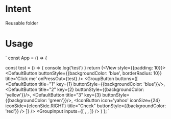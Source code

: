 # Intent
Reusable folder

# Usage

`
const App = () => {

  const test = () => {
    console.log('test')
  }
  return (<View style={{padding: 10}}>
    <DefaultButton buttonStyle={{backgroundColor: 'blue', borderRadius: 10}} title='Click me' onPressOut={test} />
    <IconButton icon='account' iconSize={24} iconSide={eIconSide.LEFT} title='Click me with Icon' onPressOut={test} />
    <GroupButton buttons={[
      <DefaultButton title="1" key={1} buttonStyle={{backgroundColor: 'blue'}}/>,
      <DefaultButton title="2" key={2} buttonStyle={{backgroundColor: 'yellow'}}/>,
      <DefaultButton title="3" key={3} buttonStyle={{backgroundColor: 'green'}}/>,
      <IconButton icon='yahoo' iconSize={24} iconSide={eIconSide.RIGHT} title="Check" buttonStyle={{backgroundColor: 'red'}} />
    ]} />
    <DefaultInput placeholder='Some text here' />
    <IconInput placeholder='Check my icon' iconSide={eIconSide.LEFT} size={24} name='facebook' />
    <GroupInput inputs={[
      <DefaultInput key={1} placeholder='Some text here' />,
      <DefaultInput key={2} placeholder='Some text there' />,
      <IconInput key={3} placeholder='Icon here' iconSide={eIconSide.LEFT} size={24} name='facebook' />
    ]} />
  </View>)
};
`
